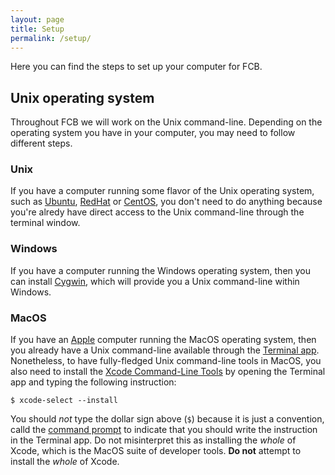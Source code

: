 ```yaml
---
layout: page
title: Setup
permalink: /setup/
---
```


Here you can find the steps to set up your computer for FCB.

## Unix operating system

Throughout FCB we will work on the Unix command-line. Depending on the
operating system you have in your computer, you may need to follow different
steps.

### Unix

If you have a computer running some flavor of the Unix operating system, such
as [Ubuntu](https://ubuntu.com), [RedHat](https://redhat.com) or
[CentOS](https://www.centos.org), you don't need to do anything because you're
alredy have direct access to the Unix command-line through the terminal window.

### Windows

If you have a computer running the Windows operating system, then you can install
[Cygwin](https://www.cygwin.com), which will provide you a Unix command-line within
Windows.

### MacOS

If you have an [Apple](https://apple.com) computer running the MacOS operating
system, then you already have a Unix command-line available through the
[Terminal app](https://www.dummies.com/computers/macs/mac-operating-systems/unix-terminal-application-on-your-macbook). Nonetheless, to have fully-fledged Unix command-line
tools in MacOS, you also need to install the
[Xcode Command-Line Tools](https://developer.apple.com/xcode/features) by opening
the Terminal app and typing the following instruction:

```
$ xcode-select --install
```

You should *not* type the dollar sign above (`$`) because it is just a convention,
calld the [command prompt](https://en.wikipedia.org/wiki/Command-line_interface#Command_prompt) to indicate that you should write the instruction in the Terminal app. Do not
misinterpret this as installing the _whole_ of Xcode, which is the MacOS suite of
developer tools. **Do not** attempt to install the _whole_ of Xcode.
